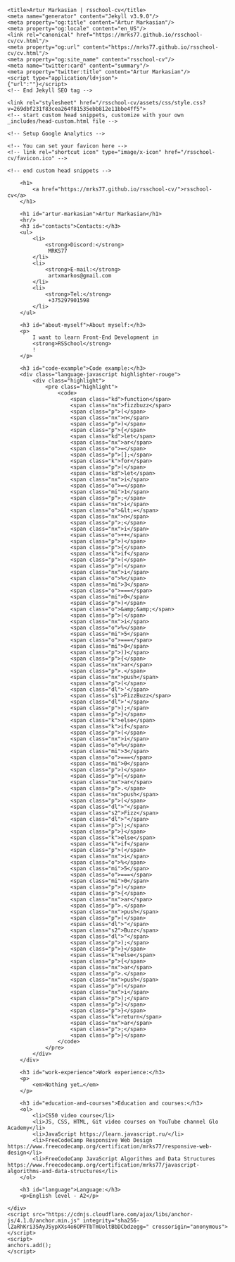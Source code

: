 <!DOCTYPE html>
<html lang="en-US">
<head>
    <meta charset="UTF-8">
    <meta http-equiv="X-UA-Compatible" content="IE=edge">
    <meta name="viewport" content="width=device-width, initial-scale=1">

    <title>Artur Markasian | rsschool-cv</title>
    <meta name="generator" content="Jekyll v3.9.0"/>
    <meta property="og:title" content="Artur Markasian"/>
    <meta property="og:locale" content="en_US"/>
    <link rel="canonical" href="https://mrks77.github.io/rsschool-cv/cv.html"/>
    <meta property="og:url" content="https://mrks77.github.io/rsschool-cv/cv.html"/>
    <meta property="og:site_name" content="rsschool-cv"/>
    <meta name="twitter:card" content="summary"/>
    <meta property="twitter:title" content="Artur Markasian"/>
    <script type="application/ld+json">
    {"url":""}</script>
    <!-- End Jekyll SEO tag -->

    <link rel="stylesheet" href="/rsschool-cv/assets/css/style.css?v=269dbf231f83cea264f81535ebb812e11bbe4ff5">
    <!-- start custom head snippets, customize with your own _includes/head-custom.html file -->

    <!-- Setup Google Analytics -->

    <!-- You can set your favicon here -->
    <!-- link rel="shortcut icon" type="image/x-icon" href="/rsschool-cv/favicon.ico" -->

    <!-- end custom head snippets -->

</head>
<body>
    <div class="container-lg px-3 my-5 markdown-body">

        <h1>
            <a href="https://mrks77.github.io/rsschool-cv/">rsschool-cv</a>
        </h1>

        <h1 id="artur-markasian">Artur Markasian</h1>
        <hr/>
        <h3 id="contacts">Contacts:</h3>
        <ul>
            <li>
                <strong>Discord:</strong>
                 MRKS77
            </li>
            <li>
                <strong>E-mail:</strong>
                 artxmarkos@gmail.com
            </li>
            <li>
                <strong>Tel:</strong>
                 +375297901598
            </li>
        </ul>

        <h3 id="about-myself">About myself:</h3>
        <p>
            I want to learn Front-End Development in 
            <strong>RSSchool</strong>
            !
        </p>

        <h3 id="code-example">Code example:</h3>
        <div class="language-javascript highlighter-rouge">
            <div class="highlight">
                <pre class="highlight">
                    <code>
                        <span class="kd">function</span>
                        <span class="nx">fizzbuzz</span>
                        <span class="p">(</span>
                        <span class="nx">n</span>
                        <span class="p">)</span>
                        <span class="p">{</span>
                        <span class="kd">let</span>
                        <span class="nx">ar</span>
                        <span class="o">=</span>
                        <span class="p">[];</span>
                        <span class="k">for</span>
                        <span class="p">(</span>
                        <span class="kd">let</span>
                        <span class="nx">i</span>
                        <span class="o">=</span>
                        <span class="mi">1</span>
                        <span class="p">;</span>
                        <span class="nx">i</span>
                        <span class="o">&lt;=</span>
                        <span class="nx">n</span>
                        <span class="p">;</span>
                        <span class="nx">i</span>
                        <span class="o">++</span>
                        <span class="p">)</span>
                        <span class="p">{</span>
                        <span class="k">if</span>
                        <span class="p">(</span>
                        <span class="p">(</span>
                        <span class="nx">i</span>
                        <span class="o">%</span>
                        <span class="mi">3</span>
                        <span class="o">===</span>
                        <span class="mi">0</span>
                        <span class="p">)</span>
                        <span class="o">&amp;&amp;</span>
                        <span class="p">(</span>
                        <span class="nx">i</span>
                        <span class="o">%</span>
                        <span class="mi">5</span>
                        <span class="o">===</span>
                        <span class="mi">0</span>
                        <span class="p">))</span>
                        <span class="p">{</span>
                        <span class="nx">ar</span>
                        <span class="p">.</span>
                        <span class="nx">push</span>
                        <span class="p">(</span>
                        <span class="dl">'</span>
                        <span class="s1">FizzBuzz</span>
                        <span class="dl">'</span>
                        <span class="p">);</span>
                        <span class="p">}</span>
                        <span class="k">else</span>
                        <span class="k">if</span>
                        <span class="p">(</span>
                        <span class="nx">i</span>
                        <span class="o">%</span>
                        <span class="mi">3</span>
                        <span class="o">===</span>
                        <span class="mi">0</span>
                        <span class="p">)</span>
                        <span class="p">{</span>
                        <span class="nx">ar</span>
                        <span class="p">.</span>
                        <span class="nx">push</span>
                        <span class="p">(</span>
                        <span class="dl">"</span>
                        <span class="s2">Fizz</span>
                        <span class="dl">"</span>
                        <span class="p">);</span>
                        <span class="p">}</span>
                        <span class="k">else</span>
                        <span class="k">if</span>
                        <span class="p">(</span>
                        <span class="nx">i</span>
                        <span class="o">%</span>
                        <span class="mi">5</span>
                        <span class="o">===</span>
                        <span class="mi">0</span>
                        <span class="p">)</span>
                        <span class="p">{</span>
                        <span class="nx">ar</span>
                        <span class="p">.</span>
                        <span class="nx">push</span>
                        <span class="p">(</span>
                        <span class="dl">"</span>
                        <span class="s2">Buzz</span>
                        <span class="dl">"</span>
                        <span class="p">);</span>
                        <span class="p">}</span>
                        <span class="k">else</span>
                        <span class="p">{</span>
                        <span class="nx">ar</span>
                        <span class="p">.</span>
                        <span class="nx">push</span>
                        <span class="p">(</span>
                        <span class="nx">i</span>
                        <span class="p">);</span>
                        <span class="p">}</span>
                        <span class="p">}</span>
                        <span class="k">return</span>
                        <span class="nx">ar</span>
                        <span class="p">;</span>
                        <span class="p">}</span>
                    </code>
                </pre>
            </div>
        </div>

        <h3 id="work-experience">Work experience:</h3>
        <p>
            <em>Nothing yet…</em>
        </p>

        <h3 id="education-and-courses">Education and courses:</h3>
        <ol>
            <li>CS50 video course</li>
            <li>JS, CSS, HTML, Git video courses on YouTube channel Glo Academy</li>
            <li>JavaScript https://learn.javascript.ru/</li>
            <li>FreeCodeCamp Responsive Web Design https://www.freecodecamp.org/certification/mrks77/responsive-web-design</li>
            <li>FreeCodeCamp JavaScript Algorithms and Data Structures https://www.freecodecamp.org/certification/mrks77/javascript-algorithms-and-data-structures</li>
        </ol>

        <h3 id="language">Language:</h3>
        <p>English level - A2</p>

    </div>
    <script src="https://cdnjs.cloudflare.com/ajax/libs/anchor-js/4.1.0/anchor.min.js" integrity="sha256-lZaRhKri35AyJSypXXs4o6OPFTbTmUoltBbDCbdzegg=" crossorigin="anonymous"></script>
    <script>
    anchors.add();
    </script>
</body>
</html>

